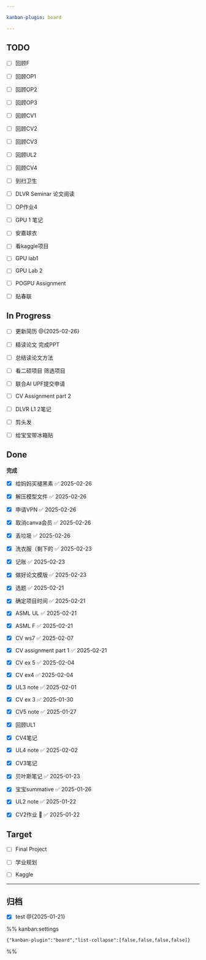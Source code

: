 ```yaml
---

kanban-plugin: board

---
```


## TODO

- [ ] 回顾F
- [ ] 回顾OP1
- [ ] 回顾OP2
- [ ] 回顾OP3
- [ ] 回顾CV1
- [ ] 回顾CV2
- [ ] 回顾CV3
- [ ] 回顾UL2
- [ ] 回顾CV4
- [ ] 到扫卫生
- [ ] DLVR Seminar 论文阅读
- [ ] OP作业4
- [ ] GPU 1 笔记
- [ ] 安嘉球衣
- [ ] 看kaggle项目
- [ ] GPU lab1
- [ ] GPU Lab 2
- [ ] POGPU Assignment
- [ ] 贴春联


## In Progress

- [ ] 更新简历 @{2025-02-26}
- [ ] 精读论文 完成PPT
- [ ] 总结读论文方法
- [ ] 看二硕项目 筛选项目
- [ ] 联合AI UPF提交申请
- [ ] CV Assignment part 2
- [ ] DLVR L1 2笔记
- [ ] 剪头发
- [ ] 给宝宝带冰箱贴


## Done

**完成**
- [x] 给妈妈买褪黑素 ✅ 2025-02-26
- [x] 解压模型文件 ✅ 2025-02-26
- [x] 申请VPN ✅ 2025-02-26
- [x] 取消canva会员 ✅ 2025-02-26
- [x] 丢垃圾 ✅ 2025-02-26
- [x] 洗衣服（剩下的 ✅ 2025-02-23
- [x] 记账 ✅ 2025-02-23
- [x] 做好论文模版 ✅ 2025-02-23
- [x] 选题 ✅ 2025-02-21
- [x] 确定项目时间 ✅ 2025-02-21
- [x] ASML UL ✅ 2025-02-21
- [x] ASML F ✅ 2025-02-21
- [x] CV ws7 ✅ 2025-02-07
- [x] CV assignment part 1 ✅ 2025-02-21
- [x] CV ex 5 ✅ 2025-02-04
- [x] CV ex4 ✅ 2025-02-04
- [x] UL3 note ✅ 2025-02-01
- [x] CV ex 3 ✅ 2025-01-30
- [x] CV5 note ✅ 2025-01-27
- [x] 回顾UL1
- [x] CV4笔记
- [x] UL4 note ✅ 2025-02-02
- [x] CV3笔记
- [x] 贝叶斯笔记 ✅ 2025-01-23
- [x] 宝宝summative ✅ 2025-01-26
- [x] UL2 note ✅ 2025-01-22
- [x] CV2作业 🔺 ✅ 2025-01-22


## Target

- [ ] Final Project
- [ ] 学业规划
- [ ] Kaggle


***

## 归档

- [x] test @{2025-01-21}

%% kanban:settings
```
{"kanban-plugin":"board","list-collapse":[false,false,false,false]}
```
%%